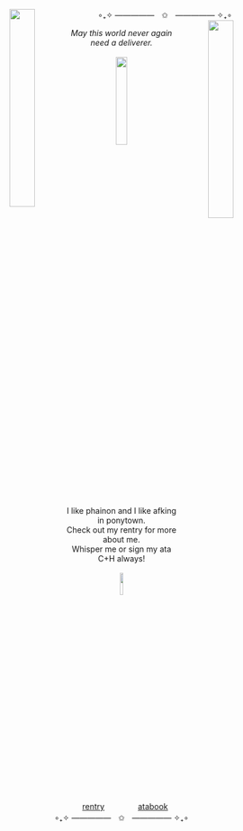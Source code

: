 <p align="center">
∘₊✧ —————ㅤ✩ㅤ————— ✧₊∘
   <img align="left" src="https://i.imgur.com/rSPcGYT.jpeg" width=30%>
     <img align="right" src="https://i.imgur.com/IzZwS9b.jpeg" width=30%>
  <br> 
<div align="center"> 
<i>May this world never again need a deliverer.</i>
<br><br>
  <img src=https://i.imgur.com/6SSbYOb.png width=20%>
<br><br>
  I like phainon and I like afking in ponytown.
  <br>
  Check out my rentry for more about me.
  <br>
  Whisper me or sign my ata
  <br>
  C+H always!
  <br><br>
  <img src=https://graphic.neocities.org/Wetter-111.gif width=10%>
<br>
  
ㅤ[rentry](https://rentry.co/nezu-mi)  ㅤㅤㅤㅤ [atabook](https://ayakashibakeneko.atabook.org/)
<br>
∘₊✧ —————ㅤ✩ㅤ————— ✧₊∘
</p>
